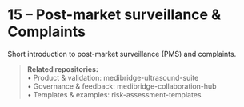 # 15 – Post-market surveillance & Complaints

Short introduction to post-market surveillance (PMS) and complaints.

> **Related repositories:**  
> • Product & validation: medibridge-ultrasound-suite  
> • Governance & feedback: medibridge-collaboration-hub  
> • Templates & examples: risk-assessment-templates

